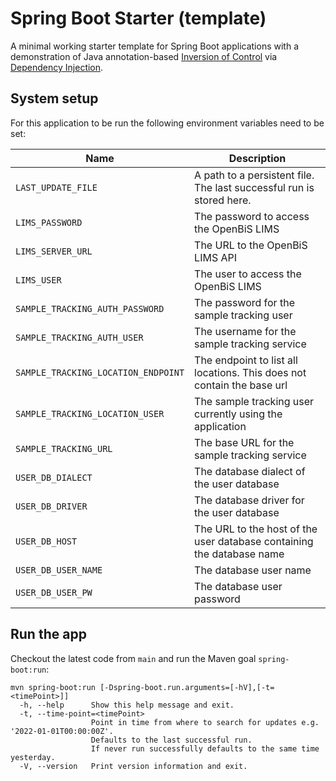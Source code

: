 # Spring Boot Starter (template)
A minimal working starter template for Spring Boot applications with a demonstration of Java annotation-based [Inversion of Control](https://stackoverflow.com/questions/3058/what-is-inversion-of-control) via [Dependency Injection](https://stackoverflow.com/questions/130794/what-is-dependency-injection). 

## System setup
For this application to be run the following environment variables need to be set:

| Name                                | Description                                                            |
|-------------------------------------|------------------------------------------------------------------------|
| `LAST_UPDATE_FILE`                  | A path to a persistent file. The last successful run is stored here.   |
| `LIMS_PASSWORD`                     | The password to access the OpenBiS LIMS                                |
| `LIMS_SERVER_URL`                   | The URL to the OpenBiS LIMS API                                        |
| `LIMS_USER`                         | The user to access the OpenBiS LIMS                                    |
| `SAMPLE_TRACKING_AUTH_PASSWORD`     | The password for the sample tracking user                              |
| `SAMPLE_TRACKING_AUTH_USER`         | The username for the sample tracking service                           |
| `SAMPLE_TRACKING_LOCATION_ENDPOINT` | The endpoint to list all locations. This does not contain the base url |
| `SAMPLE_TRACKING_LOCATION_USER`     | The sample tracking user currently using the application               |
| `SAMPLE_TRACKING_URL`               | The base URL for the sample tracking service                           |
| `USER_DB_DIALECT`                   | The database dialect of the user database                              |
| `USER_DB_DRIVER`                    | The database driver for the user database                              |
| `USER_DB_HOST`                      | The URL to the host of the user database containing the database name  |
| `USER_DB_USER_NAME`                 | The database user name                                                 |
| `USER_DB_USER_PW`                   | The database user password                                             |

## Run the app

Checkout the latest code from `main` and run the Maven goal `spring-boot:run`:

```
mvn spring-boot:run [-Dspring-boot.run.arguments=[-hV],[-t=<timePoint>]]
  -h, --help      Show this help message and exit.
  -t, --time-point=<timePoint>
                  Point in time from where to search for updates e.g. '2022-01-01T00:00:00Z'.
                  Defaults to the last successful run. 
                  If never run successfully defaults to the same time yesterday.
  -V, --version   Print version information and exit.
```




